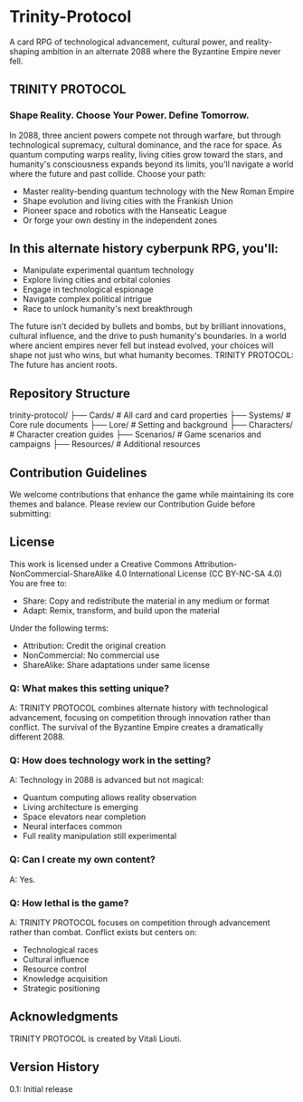 # Trinity-Protocol
A card RPG of technological advancement, cultural power, and reality-shaping ambition in an alternate 2088 where the Byzantine Empire never fell.

## TRINITY PROTOCOL
### Shape Reality. Choose Your Power. Define Tomorrow.

In 2088, three ancient powers compete not through warfare, but through technological supremacy, cultural dominance, and the race for space. As quantum computing warps reality, living cities grow toward the stars, and humanity's consciousness expands beyond its limits, you'll navigate a world where the future and past collide.
Choose your path:

- Master reality-bending quantum technology with the New Roman Empire
- Shape evolution and living cities with the Frankish Union
- Pioneer space and robotics with the Hanseatic League
- Or forge your own destiny in the independent zones

## In this alternate history cyberpunk RPG, you'll:

- Manipulate experimental quantum technology
- Explore living cities and orbital colonies
- Engage in technological espionage
- Navigate complex political intrigue
- Race to unlock humanity's next breakthrough

The future isn't decided by bullets and bombs, but by brilliant innovations, cultural influence, and the drive to push humanity's boundaries. In a world where ancient empires never fell but instead evolved, your choices will shape not just who wins, but what humanity becomes.
TRINITY PROTOCOL: The future has ancient roots.

## Repository Structure
trinity-protocol/
├── Cards/              # All card and card properties
├── Systems/            # Core rule documents
├── Lore/               # Setting and background
├── Characters/         # Character creation guides
├── Scenarios/          # Game scenarios and campaigns
├── Resources/          # Additional resources

## Contribution Guidelines
We welcome contributions that enhance the game while maintaining its core themes and balance. Please review our Contribution Guide before submitting:

## License
This work is licensed under a Creative Commons Attribution-NonCommercial-ShareAlike 4.0 International License (CC BY-NC-SA 4.0)
You are free to:

- Share: Copy and redistribute the material in any medium or format
- Adapt: Remix, transform, and build upon the material

Under the following terms:

- Attribution: Credit the original creation
- NonCommercial: No commercial use
- ShareAlike: Share adaptations under same license

### Q: What makes this setting unique?
A: TRINITY PROTOCOL combines alternate history with technological advancement, focusing on competition through innovation rather than conflict. The survival of the Byzantine Empire creates a dramatically different 2088.

### Q: How does technology work in the setting?
A: Technology in 2088 is advanced but not magical:

- Quantum computing allows reality observation
- Living architecture is emerging
- Space elevators near completion
- Neural interfaces common
- Full reality manipulation still experimental

### Q: Can I create my own content?
A: Yes.

### Q: How lethal is the game?
A: TRINITY PROTOCOL focuses on competition through advancement rather than combat. Conflict exists but centers on:

- Technological races
- Cultural influence
- Resource control
- Knowledge acquisition
- Strategic positioning

## Acknowledgments
TRINITY PROTOCOL is created by Vitali Liouti.

## Version History
0.1: Initial release

